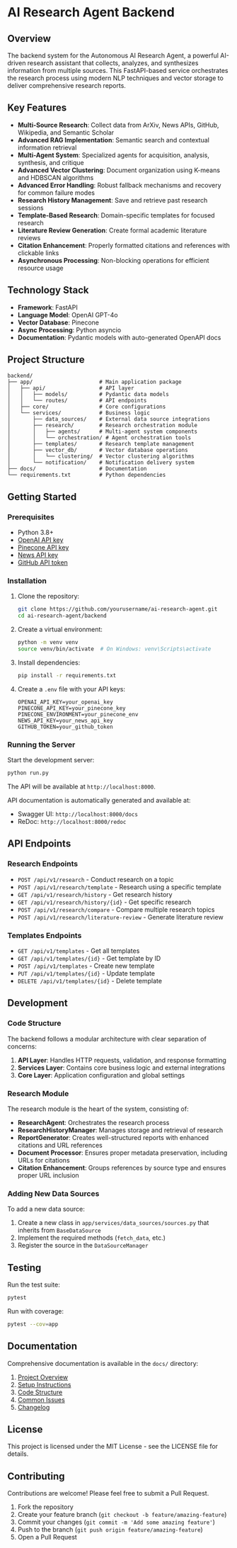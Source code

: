 # AI Research Agent Backend

## Overview

The backend system for the Autonomous AI Research Agent, a powerful AI-driven research assistant that collects, analyzes, and synthesizes information from multiple sources. This FastAPI-based service orchestrates the research process using modern NLP techniques and vector storage to deliver comprehensive research reports.

## Key Features

- **Multi-Source Research**: Collect data from ArXiv, News APIs, GitHub, Wikipedia, and Semantic Scholar
- **Advanced RAG Implementation**: Semantic search and contextual information retrieval
- **Multi-Agent System**: Specialized agents for acquisition, analysis, synthesis, and critique
- **Advanced Vector Clustering**: Document organization using K-means and HDBSCAN algorithms
- **Advanced Error Handling**: Robust fallback mechanisms and recovery for common failure modes
- **Research History Management**: Save and retrieve past research sessions
- **Template-Based Research**: Domain-specific templates for focused research
- **Literature Review Generation**: Create formal academic literature reviews
- **Citation Enhancement**: Properly formatted citations and references with clickable links
- **Asynchronous Processing**: Non-blocking operations for efficient resource usage

## Technology Stack

- **Framework**: FastAPI
- **Language Model**: OpenAI GPT-4o
- **Vector Database**: Pinecone
- **Async Processing**: Python asyncio
- **Documentation**: Pydantic models with auto-generated OpenAPI docs

## Project Structure

```
backend/
├── app/                     # Main application package
│   ├── api/                 # API layer
│   │   ├── models/          # Pydantic data models
│   │   └── routes/          # API endpoints
│   ├── core/                # Core configurations
│   └── services/            # Business logic
│       ├── data_sources/    # External data source integrations
│       ├── research/        # Research orchestration module
│       │   ├── agents/      # Multi-agent system components
│       │   └── orchestration/ # Agent orchestration tools
│       ├── templates/       # Research template management
│       ├── vector_db/       # Vector database operations
│       │   └── clustering/  # Vector clustering algorithms
│       └── notification/    # Notification delivery system
├── docs/                    # Documentation
└── requirements.txt         # Python dependencies
```

## Getting Started

### Prerequisites

- Python 3.8+
- [OpenAI API key](https://platform.openai.com/)
- [Pinecone API key](https://www.pinecone.io/)
- [News API key](https://newsapi.org/)
- [GitHub API token](https://github.com/settings/tokens)

### Installation

1. Clone the repository:

   ```bash
   git clone https://github.com/yourusername/ai-research-agent.git
   cd ai-research-agent/backend
   ```

2. Create a virtual environment:

   ```bash
   python -m venv venv
   source venv/bin/activate  # On Windows: venv\Scripts\activate
   ```

3. Install dependencies:

   ```bash
   pip install -r requirements.txt
   ```

4. Create a `.env` file with your API keys:
   ```
   OPENAI_API_KEY=your_openai_key
   PINECONE_API_KEY=your_pinecone_key
   PINECONE_ENVIRONMENT=your_pinecone_env
   NEWS_API_KEY=your_news_api_key
   GITHUB_TOKEN=your_github_token
   ```

### Running the Server

Start the development server:

```bash
python run.py
```

The API will be available at `http://localhost:8000`.

API documentation is automatically generated and available at:

- Swagger UI: `http://localhost:8000/docs`
- ReDoc: `http://localhost:8000/redoc`

## API Endpoints

### Research Endpoints

- `POST /api/v1/research` - Conduct research on a topic
- `POST /api/v1/research/template` - Research using a specific template
- `GET /api/v1/research/history` - Get research history
- `GET /api/v1/research/history/{id}` - Get specific research
- `POST /api/v1/research/compare` - Compare multiple research topics
- `POST /api/v1/research/literature-review` - Generate literature review

### Templates Endpoints

- `GET /api/v1/templates` - Get all templates
- `GET /api/v1/templates/{id}` - Get template by ID
- `POST /api/v1/templates` - Create new template
- `PUT /api/v1/templates/{id}` - Update template
- `DELETE /api/v1/templates/{id}` - Delete template

## Development

### Code Structure

The backend follows a modular architecture with clear separation of concerns:

1. **API Layer**: Handles HTTP requests, validation, and response formatting
2. **Services Layer**: Contains core business logic and external integrations
3. **Core Layer**: Application configuration and global settings

### Research Module

The research module is the heart of the system, consisting of:

- **ResearchAgent**: Orchestrates the research process
- **ResearchHistoryManager**: Manages storage and retrieval of research
- **ReportGenerator**: Creates well-structured reports with enhanced citations and URL references
- **Document Processor**: Ensures proper metadata preservation, including URLs for citations
- **Citation Enhancement**: Groups references by source type and ensures proper URL inclusion

### Adding New Data Sources

To add a new data source:

1. Create a new class in `app/services/data_sources/sources.py` that inherits from `BaseDataSource`
2. Implement the required methods (`fetch_data`, etc.)
3. Register the source in the `DataSourceManager`

## Testing

Run the test suite:

```bash
pytest
```

Run with coverage:

```bash
pytest --cov=app
```

## Documentation

Comprehensive documentation is available in the `docs/` directory:

1. [Project Overview](docs/1_Project_Overview.md)
2. [Setup Instructions](docs/2_Setup_Instructions.md)
3. [Code Structure](docs/3_Code_Structure.md)
4. [Common Issues](docs/4_Common_Issues.md)
5. [Changelog](docs/5_Changelog.md)

## License

This project is licensed under the MIT License - see the LICENSE file for details.

## Contributing

Contributions are welcome! Please feel free to submit a Pull Request.

1. Fork the repository
2. Create your feature branch (`git checkout -b feature/amazing-feature`)
3. Commit your changes (`git commit -m 'Add some amazing feature'`)
4. Push to the branch (`git push origin feature/amazing-feature`)
5. Open a Pull Request
